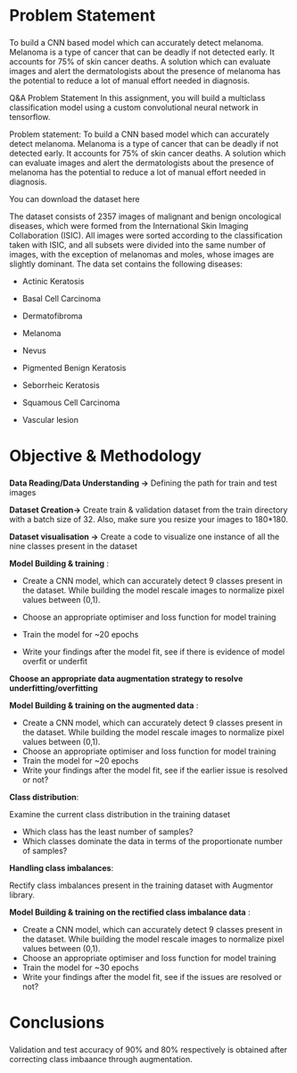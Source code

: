 # Problem Statement

###
To build a CNN based model which can accurately detect melanoma. Melanoma is a type of cancer that can be deadly if not detected early. It accounts for 75% of skin cancer deaths. A solution which can evaluate images and alert the dermatologists about the presence of melanoma has the potential to reduce a lot of manual effort needed in diagnosis.


Q&A
Problem Statement
In this assignment, you will build a multiclass classification model using a custom convolutional neural network in tensorflow. 

 

Problem statement: To build a CNN based model which can accurately detect melanoma. Melanoma is a type of cancer that can be deadly if not detected early. It accounts for 75% of skin cancer deaths. A solution which can evaluate images and alert the dermatologists about the presence of melanoma has the potential to reduce a lot of manual effort needed in diagnosis.


You can download the dataset here


The dataset consists of 2357 images of malignant and benign oncological diseases, which were formed from the International Skin Imaging Collaboration (ISIC). All images were sorted according to the classification taken with ISIC, and all subsets were divided into the same number of images, with the exception of melanomas and moles, whose images are slightly dominant.
The data set contains the following diseases:

- Actinic Keratosis

- Basal Cell Carcinoma

- Dermatofibroma

- Melanoma

- Nevus

- Pigmented Benign Keratosis

- Seborrheic Keratosis

- Squamous Cell Carcinoma

- Vascular lesion

###

# Objective & Methodology

###
**Data Reading/Data Understanding →** Defining the path for train and test images 

**Dataset Creation→** Create train & validation dataset from the train directory with a batch size of 32. Also, make sure you resize your images to 180*180.

**Dataset visualisation →** Create a code to visualize one instance of all the nine classes present in the dataset 

**Model Building & training** :

- Create a CNN model, which can accurately detect 9 classes present in the dataset. While building the model rescale images to normalize pixel values between (0,1).

- Choose an appropriate optimiser and loss function for model training

- Train the model for ~20 epochs

- Write your findings after the model fit, see if there is evidence of model overfit or underfit

**Choose an appropriate data augmentation strategy to resolve underfitting/overfitting**

**Model Building & training on the augmented data** :

- Create a CNN model, which can accurately detect 9 classes present in the dataset. While building the model rescale images to normalize pixel values between (0,1).
- Choose an appropriate optimiser and loss function for model training
- Train the model for ~20 epochs
- Write your findings after the model fit, see if the earlier issue is resolved or not?

**Class distribution**: 

Examine the current class distribution in the training dataset 

- Which class has the least number of samples?
- Which classes dominate the data in terms of the proportionate number of samples?


**Handling class imbalances**: 

Rectify class imbalances present in the training dataset with Augmentor library.

**Model Building & training on the rectified class imbalance data** :

- Create a CNN model, which can accurately detect 9 classes present in the dataset. While building the model rescale images to normalize pixel values between (0,1).
- Choose an appropriate optimiser and loss function for model training
- Train the model for ~30 epochs
- Write your findings after the model fit, see if the issues are resolved or not?
###

# Conclusions

###
Validation and test accuracy of 90% and 80% respectively is obtained after correcting class imbaance through augmentation.
###

